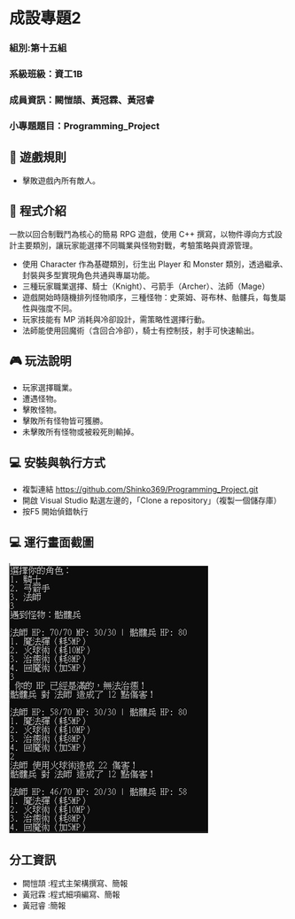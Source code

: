 # 成設專題2
### 組別:第十五組
### 系級班級：資工1B  
### 成員資訊：闕愷頡、黃冠霖、黃冠睿
### 小專題題目：Programming_Project

## 📜 遊戲規則
- 擊敗遊戲內所有敵人。

## 🧠 程式介紹
一款以回合制戰鬥為核心的簡易 RPG 遊戲，使用 C++ 撰寫，以物件導向方式設計主要類別，讓玩家能選擇不同職業與怪物對戰，考驗策略與資源管理。
- 使用 Character 作為基礎類別，衍生出 Player 和 Monster 類別，透過繼承、封裝與多型實現角色共通與專屬功能。
- 三種玩家職業選擇、騎士（Knight）、弓箭手（Archer）、法師（Mage）
- 遊戲開始時隨機排列怪物順序，三種怪物：史萊姆、哥布林、骷髏兵，每隻屬性與強度不同。
- 玩家技能有 MP 消耗與冷卻設計，需策略性選擇行動。
- 法師能使用回魔術（含回合冷卻），騎士有控制技，射手可快速輸出。


## 🎮 玩法說明
- 玩家選擇職業。
- 遭遇怪物。
- 擊敗怪物。
- 擊敗所有怪物皆可獲勝。
- 未擊敗所有怪物或被殺死則輸掉。

## 💻 安裝與執行方式
- 複製連結 https://github.com/Shinko369/Programming_Project.git
- 開啟 Visual Studio 點選左邊的，「Clone a repository」（複製一個儲存庫）
- 按F5 開始偵錯執行


## 💻 運行畫面截圖
![image](https://github.com/Shinko369/Programming_Project/blob/master/mage%20test.jpg)



## 分工資訊
- 闕愷頡 :程式主架構撰寫、簡報
- 黃冠霖 :程式細項編寫、簡報
- 黃冠睿 :簡報
